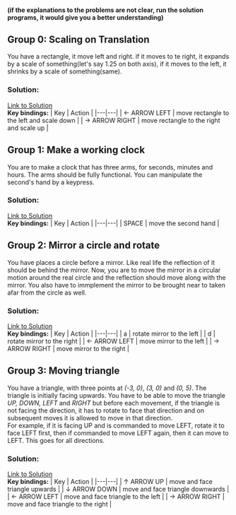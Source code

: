 #### (if the explanations to the problems are not clear, run the solution programs, it would give you a better understanding)
## Group 0: Scaling on Translation
You have a rectangle, it move left and right. if it moves to te right, it expands by a scale of something(let's say 1.25 on both axis), if it moves to the left, it shrinks by a scale of something(same).
### Solution:
<a href='/lab_final/group_0.cpp'> Link to Solution </a>   
**Key bindings:**
| Key | Action |
|---|---|
| ← ARROW LEFT | move rectangle to the left and scale down |
| → ARROW RIGHT | move rectangle to the right and scale up |

## Group 1: Make a working clock
You are to make a clock that has three arms, for seconds, minutes and hours. The arms should be fully functional. You can manipulate the second's hand by a keypress.
### Solution:
<a href='/lab_final/group_1.cpp'> Link to Solution </a>   
**Key bindings:**
| Key | Action |
|---|---|
| SPACE | move the second hand |


## Group 2: Mirror a circle and rotate 
You have places a circle before a mirror. Like real life the reflection of it should be behind the mirror. Now, you are to move the mirror in a circular motion around the real circle and the reflection should move along with the mirror. You also have to immplement the mirror to be brought near to taken afar from the circle as well.
### Solution:
<a href='/lab_final/group_2.cpp'> Link to Solution </a>   
**Key bindings:**
| Key | Action |
|---|---|
| a | rotate mirror to the  left |
| d | rotate mirror to the right |
| ← ARROW LEFT | move mirror to the left |
| → ARROW RIGHT | move mirror to the right |


## Group 3: Moving triangle
You have a triangle, with three points at *(-3, 0)*, *(3, 0)* and *(0, 5)*. The triangle is initially facing upwards. You have to be able to move the triangle *UP, DOWN, LEFT* and *RIGHT* but before each movement, if the triangle is not facing the direction, it has to rotate to face that direction and on subsequent moves it is allowed to move in that direction.    
For example, if it is facing UP and is commanded to move LEFT, rotate it to face LEFT first, then if commanded to move LEFT again, then it can move to LEFT. This goes for all directions.
### Solution:
<a href='/lab_final/group_3.cpp'> Link to Solution </a>    
**Key bindings:**
| Key | Action |
|---|---|
| ↑ ARROW UP | move and face triangle upwards |
| ↓ ARROW DOWN | move and face triangle downwards |
| ← ARROW LEFT | move and face triangle to the left |
| → ARROW RIGHT | move and face triangle to the right |